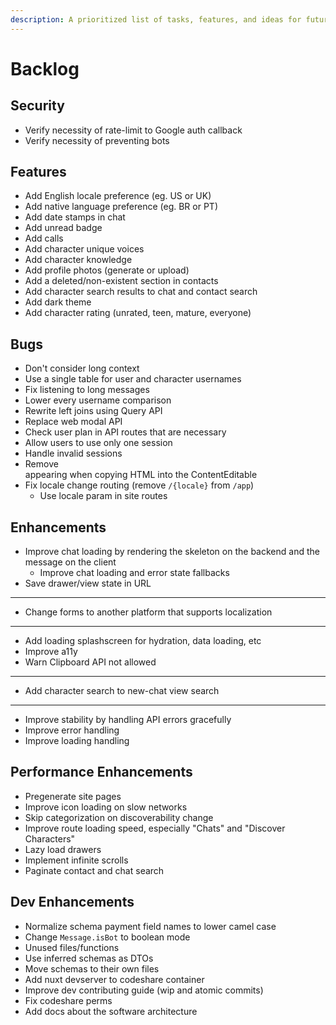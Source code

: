```yaml
---
description: A prioritized list of tasks, features, and ideas for future development.
---
```


# Backlog

## Security

- Verify necessity of rate-limit to Google auth callback
- Verify necessity of preventing bots

## Features

- Add English locale preference (eg. US or UK)
- Add native language preference (eg. BR or PT)
- Add date stamps in chat
- Add unread badge
- Add calls
- Add character unique voices
- Add character knowledge
- Add profile photos (generate or upload)
- Add a deleted/non-existent section in contacts
- Add character search results to chat and contact search
- Add dark theme
- Add character rating (unrated, teen, mature, everyone)

## Bugs

- Don't consider long context
- Use a single table for user and character usernames
- Fix listening to long messages
- Lower every username comparison
- Rewrite left joins using Query API
- Replace web modal API
- Check user plan in API routes that are necessary
- Allow users to use only one session
- Handle invalid sessions
- Remove <br> appearing when copying HTML into the ContentEditable
- Fix locale change routing (remove `/{locale}` from `/app`)
  - Use locale param in site routes

## Enhancements

- Improve chat loading by rendering the skeleton on the backend and the message on the client
  - Improve chat loading and error state fallbacks
- Save drawer/view state in URL
- ---
- Change forms to another platform that supports localization
- ---
- Add loading splashscreen for hydration, data loading, etc
- Improve a11y
- Warn Clipboard API not allowed
- ---
- Add character search to new-chat view search
- ---
- Improve stability by handling API errors gracefully
- Improve error handling
- Improve loading handling

## Performance Enhancements

- Pregenerate site pages
- Improve icon loading on slow networks
- Skip categorization on discoverability change
- Improve route loading speed, especially "Chats" and "Discover Characters"
- Lazy load drawers
- Implement infinite scrolls
- Paginate contact and chat search

## Dev Enhancements

- Normalize schema payment field names to lower camel case
- Change `Message.isBot` to boolean mode
- Unused files/functions
- Use inferred schemas as DTOs
- Move schemas to their own files
- Add nuxt devserver to codeshare container
- Improve dev contributing guide (wip and atomic commits)
- Fix codeshare perms
- Add docs about the software architecture
